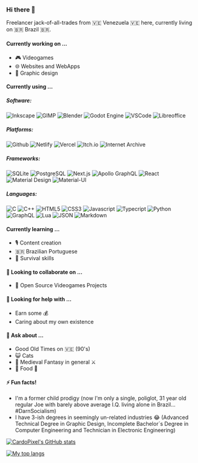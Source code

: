 ### Hi there 👋

Freelancer jack-of-all-trades from 🇻🇪 Venezuela 🇻🇪 here, currently living on 🇧🇷 Brazil 🇧🇷.

#### Currently working on ...
- 🎮 Videogames
- 🌐 Websites and WebApps
- 🎨 Graphic design

#### Currently using ...


##### Software:

![Inkscape](https://img.shields.io/badge/-Inkscape-000?&logo=inkscape)
![GIMP](https://img.shields.io/badge/-GIMP-000?&logo=gimp)
![Blender](https://img.shields.io/badge/-Blender-000?&logo=blender)
![Godot Engine](https://img.shields.io/badge/-Godot_Engine-000?&logo=godotengine)
![VSCode](https://img.shields.io/badge/-VisualStudioCode-000?&logo=visualstudiocode)
![Libreoffice](https://img.shields.io/badge/-Libreoffice-000?&logo=libreoffice)

##### Platforms:

![Github](https://img.shields.io/badge/-Github-000?&logo=github)
![Netlify](https://img.shields.io/badge/-Netlify-000?&logo=netlify)
![Vercel](https://img.shields.io/badge/-Vercel-000?&logo=vercel)
![Itch.io](https://img.shields.io/badge/-Itch.io-000?&logo=itch.io)
![Internet Archive](https://img.shields.io/badge/-Internet_Archive-000?&logo=internetarchive)

##### Frameworks:

![SQLite](https://img.shields.io/badge/-SQLite-000?&logo=sqlite)
![PostgreSQL](https://img.shields.io/badge/-PostgreSQL-000?&logo=postgresql)
![Next.js](https://img.shields.io/badge/-Next.js-000?&logo=next.js)
![Apollo GraphQL](https://img.shields.io/badge/-Apollo_GraphQL-000?&logo=apollographql)
![React](https://img.shields.io/badge/-React-000?&logo=React)
![Material Design](https://img.shields.io/badge/-Material_Design-000?&logo=materialdesign)
![Material-UI](https://img.shields.io/badge/-Material_UI-000?&logo=materialui)


##### Languages:

![C](https://img.shields.io/badge/-C-000?&logo=c)
![C++](https://img.shields.io/badge/-C++-000?&logo=c%2B%2B)
![HTML5](https://img.shields.io/badge/-HTML5-000?&logo=html5)
![CSS3](https://img.shields.io/badge/-CSS3-000?&logo=css3)
![Javascript](https://img.shields.io/badge/-JavaScript-000?&logo=javascript)
![Typecript](https://img.shields.io/badge/-TypeScript-000?&logo=typescript)
![Python](https://img.shields.io/badge/-Python-000?&logo=python)
![GraphQL](https://img.shields.io/badge/-GraphQL-000?&logo=graphql)
![Lua](https://img.shields.io/badge/-Lua-000?&logo=lua)
![JSON](https://img.shields.io/badge/-JSON-000?&logo=json)
![Markdown](https://img.shields.io/badge/-Markdown-000?&logo=markdown)






#### Currently learning ...
- 🎙️ Content creation
- 🇧🇷 Brazilian Portuguese
- 🌱 Survival skills

#### 👯 Looking to collaborate on ...
- 👾 Open Source Videogames Projects

#### 🥺 Looking for help with ...
- Earn some 💰
- Caring about my own existence

#### 💬 Ask about ...
- Good Old Times on 🇻🇪 (90's)
- 😺 Cats
- 🏰 Medieval Fantasy in general ⚔️
- 🍕 Food 🥧

#### ⚡ Fun facts!
- I'm a former child prodigy (now I'm only a single, poliglot, 31 year old regular Joe with barely above average I.Q. living alone in Brazil... #DarnSocialism)
- I have 3-ish degrees in seemingly un-related industries 😂 (Advanced Technical Degree in Graphic Design, Incomplete Bachelor´s Degree in Computer Engineering and Technician in Electronic Engineering)

[![CardoPixel's GitHub stats](https://github-readme-stats.vercel.app/api?username=CardoPixel&count_private=true&show_icons=true&theme=github_dark)](https://github.com/CardoPixel/github-readme-stats)

[![My top langs](https://github-readme-stats.vercel.app/api/top-langs/?username=CardoPixel&layout=compact&count_private=true&show_icons=true&theme=github_dark)](https://github.com/CardoPixel/github-readme-stats)


<!--
**CardoPixel/CardoPixel** is a ✨ _special_ ✨ repository because its `README.md` (this file) appears on your GitHub profile.

Here are some ideas to get you started:

- 🔭 I’m currently working on ...
- 🌱 I’m currently learning ...
- 👯 I’m looking to collaborate on ...
- 🤔 I’m looking for help with ...
- 💬 Ask me about ...
- 📫 How to reach me: ...
- 😄 Pronouns: ...
- ⚡ Fun fact: ...
-->